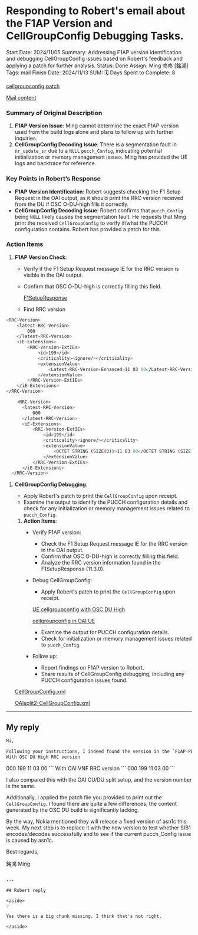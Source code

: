 # Responding to Robert's email about the F1AP Version and CellGroupConfig Debugging Tasks.

Start Date: 2024/11/05
Summary: Addressing F1AP version identification and debugging CellGroupConfig issues based on Robert's feedback and applying a patch for further analysis.
Status: Done
Assign: Ming 咚咚 [銘鴻]
Tags: mail
Finish Date: 2024/11/13
SUM: 🗓️ Days Spent to Complete: 8

[cellgroupconfig.patch](cellgroupconfig.patch)

[Mail content](Mail%20content%20135100983143809194f9c3d7db2b4fe1.md)

### Summary of Original Description

1. **F1AP Version Issue**: Ming cannot determine the exact F1AP version used from the build logs alone and plans to follow up with further inquiries.
2. **CellGroupConfig Decoding Issue**: There is a segmentation fault in `nr_update_sr` due to a `NULL` `pucch_Config`, indicating potential initialization or memory management issues. Ming has provided the UE logs and backtrace for reference.

### Key Points in Robert’s Response

- **F1AP Version Identification**: Robert suggests checking the F1 Setup Request in the OAI output, as it should print the RRC version received from the DU if OSC O-DU-high fills it correctly.
- **CellGroupConfig Decoding Issue**: Robert confirms that `pucch_Config` being `NULL` likely causes the segmentation fault. He requests that Ming print the received `CellGroupConfig` to verify if/what the PUCCH configuration contains. Robert has provided a patch for this.

### Action Items

1. **F1AP Version Check**:
    - Verify if the F1 Setup Request message IE for the RRC version is visible in the OAI output.
    - Confirm that OSC O-DU-high is correctly filling this field.
        
        [F1SetupResponse](F1SetupResponse%2013510098314380559821f028d198231a.md)
        
    - Find RRC version

```bash
<RRC-Version>
    <latest-RRC-Version>
        000
    </latest-RRC-Version>
    <iE-Extensions>
        <RRC-Version-ExtIEs>
            <id>199</id>
            <criticality><ignore/></criticality>
            <extensionValue>
                <Latest-RRC-Version-Enhanced>11 03 00</Latest-RRC-Version-Enhanced>
            </extensionValue>
        </RRC-Version-ExtIEs>
    </iE-Extensions>
</RRC-Version>
```

```bash
    <RRC-Version>
      <latest-RRC-Version>
          000
      </latest-RRC-Version>
      <iE-Extensions>
          <RRC-Version-ExtIEs>
              <id>199</id>
              <criticality><ignore/></criticality>
              <extensionValue>
                  <OCTET STRING (SIZE(3))>11 03 00</OCTET STRING (SIZE(3))>
              </extensionValue>
          </RRC-Version-ExtIEs>
      </iE-Extensions>
  </RRC-Version>
```

1. **CellGroupConfig Debugging**:
    - Apply Robert's patch to print the `CellGroupConfig` upon receipt.
    - Examine the output to identify the PUCCH configuration details and check for any initialization or memory management issues related to `pucch_Config`.
    1. **Action Items**:
        - Verify F1AP version:
            - Check the F1 Setup Request message IE for the RRC version in the OAI output.
            - Confirm that OSC O-DU-high is correctly filling this field.
            - Analyze the RRC version information found in the F1SetupResponse (11.3.0).
        - Debug CellGroupConfig:
            - Apply Robert's patch to print the `CellGroupConfig` upon receipt.
            
            [UE cellgroupconfig with OSC DU High](UE%20cellgroupconfig%20with%20OSC%20DU%20High%2013d1009831438019be29c874586b68bd.md)
            
            [cellgroupconfig in OAI UE](cellgroupconfig%20in%20OAI%20UE%2013d10098314380c893e2cc9d3e5193eb.md)
            
            - Examine the output for PUCCH configuration details.
            - Check for initialization or memory management issues related to `pucch_Config`.
        - Follow up:
            - Report findings on F1AP version to Robert.
            - Share results of CellGroupConfig debugging, including any PUCCH configuration issues found.
    
    [CellGroupConfig.xml](CellGroupConfig.xml)
    
    [OAIsplit2-CellGroupConfig.xml](OAIsplit2-CellGroupConfig.xml)
    

---

## My reply

```bash
Hi,

Following your instructions, I indeed found the version in the `F1AP-PDU F1SetupResponse`:
With OSC DU High RRC version
```
<RRC-Version>
    <latest-RRC-Version>
        000
    </latest-RRC-Version>
    <iE-Extensions>
        <RRC-Version-ExtIEs>
            <id>199</id>
            <criticality><ignore/></criticality>
            <extensionValue>
                <Latest-RRC-Version-Enhanced>11 03 00</Latest-RRC-Version-Enhanced>
            </extensionValue>
        </RRC-Version-ExtIEs>
    </iE-Extensions>
</RRC-Version>
```
With OAI VNF RRC version
```
    <RRC-Version>
      <latest-RRC-Version>
          000
      </latest-RRC-Version>
      <iE-Extensions>
          <RRC-Version-ExtIEs>
              <id>199</id>
              <criticality><ignore/></criticality>
              <extensionValue>
                  <OCTET STRING (SIZE(3))>11 03 00</OCTET STRING (SIZE(3))>
              </extensionValue>
          </RRC-Version-ExtIEs>
      </iE-Extensions>
  </RRC-Version>
```

I also compared this with the OAI CU/DU split setup, and the version number is the same.

Additionally, I applied the patch file you provided to print out the `CellGroupConfig`. I found there are quite a few differences; the content generated by the OSC DU build is significantly lacking.

By the way, Nokia mentioned they will release a fixed version of asn1c this week. My next step is to replace it with the new version to test whether SIB1 encodes/decodes successfully and to see if the current pucch_Config issue is caused by asn1c.

Best regards,

銘鴻  Ming
```

---

## Robert reply

<aside>
💡

Yes there is a big chunk missing. I think that's not right.

</aside>